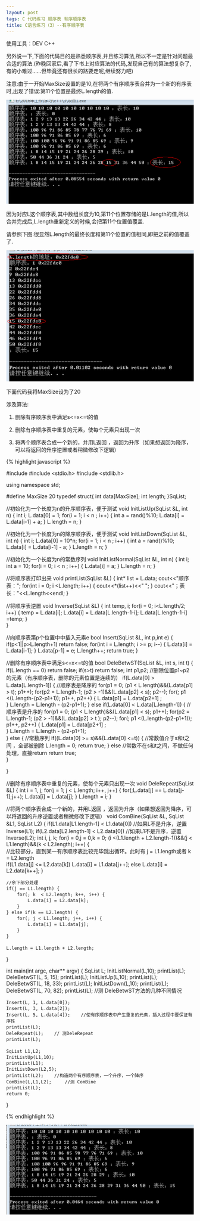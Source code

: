 ```yaml
---
layout: post
tags: C 代码练习 顺序表 有序顺序表
title: C语言练习（3）--有序顺序表
---
```


使用工具：DEV C++

另外说一下,下面的代码目的是熟悉顺序表,并且练习算法,所以不一定是针对问题最合适的算法.(昨晚回家后,看了下书上对应算法的代码,发现自己有的算法想复杂了,有的小难过……但毕竟还有很长的路要走呢,继续努力吧)

注意:由于一开始MaxSize设置的是10,在将两个有序顺序表合并为一个新的有序表时,出现了错误:第11个位置是最终L.length的值.

![](/assets/img/2016-07-08-C3/1.png)

因为对应L这个顺序表,其中数组长度为10,第11个位置存储的是L.length的值,所以合并完成后,L.length重新定义的时候,会把第11个位置值覆盖.

请参照下图:很显然L.length的最终长度和第11个位置的值相同,即把之前的值覆盖了.

![](/assets/img/2016-07-08-C3/2.png)

下面代码我将MaxSize设为了20

涉及算法:

1. 删除有序顺序表中满足s<=x<=t的值

2. 删除有序顺序表中重复的元素，使每个元素只出现一次

3. 将两个顺序表合成一个新的，并用L返回 ，返回为升序（如果想返回为降序，可以将返回的升序逆置或者稍微修改下逻辑）

{% highlight javascript %}

#include <iostream>
#include <stdio.h>
#include <stdlib.h>

using namespace std;

#define MaxSize 20
typedef struct{
	int data[MaxSize];
	int length;
}SqList;

//初始化为一个长度为n的升序顺序表，便于测试 
void InitListUp(SqList &L, int n) {
	int i;
	L.data[0] = 1;
	for(i = 1; i < n ; i++) {
		int a = rand()%10;
		L.data[i] = L.data[i-1] + a;
	}
	L.length = n;
}

//初始化为一个长度为n的降序顺序表，便于测试 
void InitListDown(SqList &L, int n) {
	int i;
	L.data[0] = 10*n;
	for(i = 1; i < n ; i++) {
		int a = rand()%10;
		L.data[i] = L.data[i-1] - a;
	}
	L.length = n;
}

//初始化为一个长度为n的常数序列 
void InitListNormal(SqList &L, int n) {
	int i;
	int a = 10; 
	for(i = 0; i < n ; i++) {
		L.data[i] = a;
	}
	L.length = n;
}

//将顺序表打印出来
void printList(SqList &L) {
	int* list = L.data;
	cout<<"顺序表："; 
	for(int i = 0; i <L.length; i++) {
		cout<<*(list++)<<" ";
	}
	cout<<"；表长："<<L.length<<endl;
}

//将顺序表逆置 
void Inverse(SqList &L) {
	int temp, i;
	for(i = 0; i<L.length/2; i++) {
		temp = L.data[i];
		L.data[i] = L.data[L.length-1-i];
		L.data[L.length-1-i] =temp;
	}	
}

//向顺序表第p个位置中中插入元素e 
bool Insert(SqList &L, int p,int e) {
	if(p<1||p>L.length+1)
		return false;
	for(int i = L.length; i >= p; i--) {
		L.data[i] = L.data[i-1];
	}
	L.data[p-1] = e;
	L.length++;
	return true; 
}

//删除有序顺序表中满足s<=x<=t的值
bool DeleBetwST(SqList &L, int s, int t) {
	if(L.length == 0)
		return false;
	if(s>t)
		return false;
	int p1,p2;    //删除位置p1~p2的元素（有序顺序表，删除的元素位置是连续的） 
	if(L.data[0] > L.data[L.length-1]) {	//顺序表是降序的 
		for(p1 = 0; (p1 < L.length)&&(L.data[p1] > t); p1++);
		for(p2 = L.length-1; (p2 > -1)&&(L.data[p2] < s); p2--);
		for(; p1 <(L.length-(p2-p1+1)); p1++, p2++) {
			L.data[p1] = L.data[p2+1] ;			
		}
		L.length = L.length - (p2-p1+1);
	} else if(L.data[0] < L.data[L.length-1]) {	   //顺序表是升序的 
		for(p1 = 0; (p1 < L.length)&&(L.data[p1] < s); p1++);
		for(p2 = L.length-1; (p2 > -1)&&(L.data[p2] > t ); p2--);
		for(; p1 <(L.length-(p2-p1+1)); p1++, p2++) {
			L.data[p1] = L.data[p2+1] ;			
		}
		L.length = L.length - (p2-p1+1);	
	} else {	//常数序列 
		if((L.data[0] >= s)&&(L.data[0] <=t)) {    //常数值介于s和t之间 ，全部被删除 
			L.length = 0;
			return true; 
		} else    //常数不在s和t之间，不做任何处理，直接return 
			return true;		
	}
	 
}

//删除有序顺序表中重复的元素，使每个元素只出现一次
void DeleRepeat(SqList &L) {
	int i = 1, j;
	for(j = 1; j < L.length; i++, j++) {
		for(;L.data[j] == L.data[j-1];j++);
		L.data[i] = L.data[j];
	}
	L.length = i;
}

//将两个顺序表合成一个新的，并用L返回 ，返回为升序（如果想返回为降序，可以将返回的升序逆置或者稍微修改下逻辑） 
void ComBine(SqList &L, SqList &L1, SqList L2) {
	if(L1.data[L1.length-1] < L1.data[0])    //如果L不是升序，逆置 
		Inverse(L1);
	if(L2.data[L2.length-1] < L2.data[0])    //如果L1不是升序，逆置 
		Inverse(L2);
	int i, j, k;
	for(i = 0,j = 0,k = 0; (i <(L1.length + L2.length-1))&&(j < L1.length)&&(k < L2.length); i++) {    
	//比较部分，直到某一有序顺序表比较完毕跳出循环。此时有 j = L1.length或者 k = L2.length                                                                                                    
		if(L1.data[j] <= L2.data[k])
			L.data[i] = L1.data[j++];
		else
			L.data[i] = L2.data[k++];
	}

	//余下部分处理 
	if(j == L1.length) {
		for(; k  < L2.length; k++, i++) {
			L.data[i] = L2.data[k];
		}
	} else if(k == L2.length) {
		for(; j < L1.length; j++, i++) {
			L.data[i] = L1.data[j];
		}
	}
	
	L.length = L1.length + L2.length;
}

int main(int argc, char** argv) {
	SqList L;
	InitListNormal(L,10);
	printList(L);
	DeleBetwST(L, 5, 15);
	printList(L);
	InitListUp(L,10);
	printList(L);
	DeleBetwST(L, 18, 33);
	printList(L);
	InitListDown(L,10);
	printList(L);
	DeleBetwST(L, 70, 82);
	printList(L);	//测 DeleBetwST方法的几种不同情况 
	
	Insert(L, 1, L.data[0]);
	Insert(L, 3, L.data[2]);
	Insert(L, 5, L.data[4]);    //使有序顺序表中产生重复的元素，插入过程中要保证有序性 
	printList(L);
	DeleRepeat(L);    // 测DeleRepeat 
	printList(L);
	
	SqList L1,L2;
	InitListUp(L1,10);
	printList(L1);
	InitListDown(L2,5);
	printList(L2);    //构造两个有序顺序表，一个升序，一个降序 
	ComBine(L,L1,L2);     //测 ComBine
	printList(L);
	return 0;
}

{% endhighlight %}

![](/assets/img/2016-07-08-C3/3.png)
